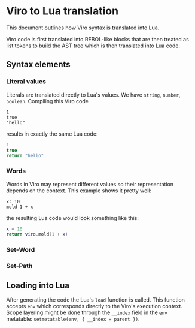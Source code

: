 # Viro to Lua translation

This document outlines how Viro syntax is translated into Lua. 

Viro code is first translated into REBOL-like blocks that are then treated as
list tokens to build the AST tree which is then translated into Lua code.


## Syntax elements

### Literal values

Literals are translated directly to Lua's values. We have `string`, `number`,
`boolean`. Compiling this Viro code

```viro
1
true
"hello"
```

results in exactly the same Lua code:

```lua
1
true
return "hello"
```

### Words

Words in Viro may represent different values so their representation depends on the context. This example shows it pretty well:

```viro
x: 10
mold 1 + x
```

the resulting Lua code would look something like this:

```lua 
x = 10
return viro.mold(1 + x)
```

### Set-Word


### Set-Path




## Loading into Lua 

After generating the code the Lua's `load` function is called. This function
accepts `env` which corresponds directly to the Viro's execution context. Scope
layering might be done through the `__index` field in the `env` metatable:
`setmetatable(env, { __index = parent })`.
